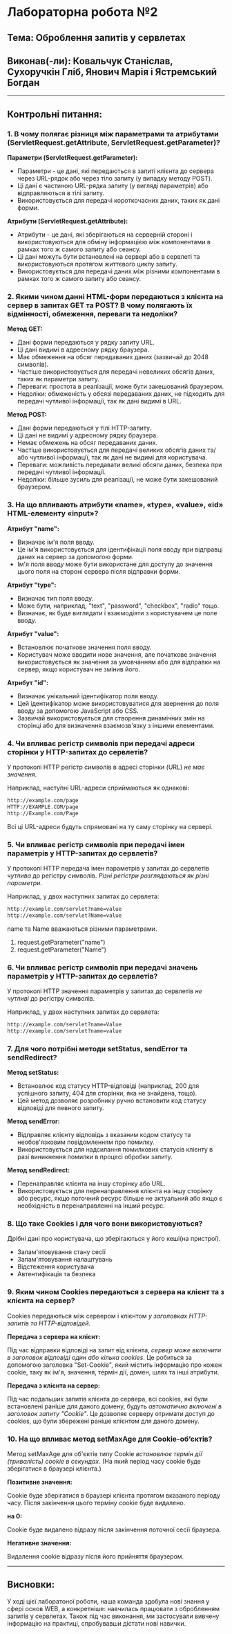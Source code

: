 # Лабораторна робота №2
## Тема: Оброблення запитів у сервлетах
## Виконав(-ли): Ковальчук Станіслав, Сухоручкін Гліб, Янович Марія і Ястремський Богдан
---
## Контрольні питання:
### 1. В чому полягає різниця між параметрами та атрибутами (ServletRequest.getAttribute, ServletRequest.getParameter)?

**Параметри (ServletRequest.getParameter):**
- Параметри - це дані, які передаються в запиті клієнта до сервера через URL-рядок або через тіло запиту (у випадку методу POST).
- Ці дані є частиною URL-рядка запиту (у вигляді параметрів) або відправляються в тілі запиту.
- Використовується для передачі короткочасних даних, таких як дані форми.

**Атрибути (ServletRequest.getAttribute):**
- Атрибути - це дані, які зберігаються на серверній стороні і використовуються для обміну інформацією між компонентами в рамках того ж самого запиту або сеансу.
- Ці дані можуть бути встановлені на сервері або в сервлеті та використовуються протягом життєвого циклу запиту.
- Використовується для передачі даних між різними компонентами в рамках того ж самого запиту або сеансу.

### 2. Якими чином данні HTML-форм передаються з клієнта на сервер в запитах GET та POST? В чому полягають їх відмінності, обмеження, переваги та недоліки?

**Метод GET:**
- Дані форми передаються у рядку запиту URL.
- Ці дані видимі в адресному рядку браузера.
- Має обмеження на обсяг передаваних даних (зазвичай до 2048 символів).
- Частіше використовується для передачі невеликих обсягів даних, таких як параметри запиту.
- Переваги: простота в реалізації, може бути закешований браузером.
- Недоліки: обмеженість у обсязі передаваних даних, не підходить для передачі чутливої інформації, так як дані видимі в URL.

**Метод POST:**
- Дані форми передаються у тілі HTTP-запиту.
- Ці дані не видимі у адресному рядку браузера.
- Немає обмежень на обсяг передаваних даних.
- Частіше використовується для передачі великих обсягів даних та/або чутливої інформації, так як дані не видимі для користувача.
- Переваги: можливість передавати великі обсяги даних, безпека при передачі чутливої інформації.
- Недоліки: більше зусиль для реалізації, не може бути закешований браузером.

### 3. На що впливають атрибути «name», «type», «value», «id» HTML-елементу «input»?

**Атрибут "name":**
- Визначає ім'я поля вводу.
- Це ім'я використовується для ідентифікації поля вводу при відправці даних на сервер за допомогою форми.
- Ім'я поля вводу може бути використане для доступу до значення цього поля на стороні сервера після відправки форми.

**Атрибут "type":**
- Визначає тип поля вводу.
- Може бути, наприклад, "text", "password", "checkbox", "radio" тощо.
- Визначає, як буде виглядати і взаємодіяти з користувачем це поле вводу.

**Атрибут "value":**
- Встановлює початкове значення поля вводу.
- Користувач може вводити нове значення, але початкове значення використовується як значення за умовчанням або для відправки на сервер, якщо користувач не змінив його.

**Атрибут "id":**
- Визначає унікальний ідентифікатор поля вводу.
- Цей ідентифікатор може використовуватися для звернення до поля вводу за допомогою JavaScript або CSS.
- Зазвичай використовується для створення динамічних змін на сторінці або для визначення взаємозв'язку з іншими елементами.
  
### 4. Чи впливає регістр символів при передачі адреси сторінки у HTTP-запитах до сервлетів?

У протоколі HTTP регістр символів в адресі сторінки (URL) *не має значення*. 

Наприклад, наступні URL-адреси сприймаються як однакові:
```html
http://example.com/page
HTTP://EXAMPLE.COM/page
http://Example.com/Page
```
Всі ці URL-адреси будуть спрямовані на ту саму сторінку на сервері. 

### 5. Чи впливає регістр символів при передачі імен параметрів у HTTP-запитах до сервлетів?

У протоколі HTTP передача імен параметрів у запитах до сервлетів *чутлива* до регістру символів. 
*Різні регістри розглядаються як різні параметри.*

Наприклад, у двох наступних запитах до сервлета:
```html
http://example.com/servlet?name=value
http://example.com/servlet?Name=value
```
name та Name вважаються різними параметрами. 
1. request.getParameter("name") 
2. request.getParameter("Name")

### 6. Чи впливає регістр символів при передачі значень параметрів у HTTP-запитах до сервлетів?

У протоколі HTTP значення параметрів у запитах до сервлетів *не чутливі* до регістру символів. 

Наприклад, у двох наступних запитах до сервлета:
```html
http://example.com/servlet?name=Value
http://example.com/servlet?name=value
```

### 7. Для чого потрібні методи setStatus, sendError та sendRedirect?

**Метод setStatus:**
- Встановлює код статусу HTTP-відповіді (наприклад, 200 для успішного запиту, 404 для сторінки, яка не знайдена, тощо).
- Цей метод дозволяє розробнику ручно встановити код статусу відповіді для певного запиту.

**Метод sendError:**
- Відправляє клієнту відповідь з вказаним кодом статусу та необов'язковим повідомленням про помилку.
- Використовується для надсилання помилкових статусів клієнту в разі виникнення помилки в процесі обробки запиту.

**Метод sendRedirect:**
- Перенаправляє клієнта на іншу сторінку або URL.
- Використовується для перенаправлення клієнта на іншу сторінку або ресурс, якщо поточний ресурс більше не актуальний або якщо є необхідність в перенаправленні на інший ресурс.

### 8. Що таке Cookies і для чого вони використовуються?

Дрібні дані про користувача, що зберігаються у його кеші(на пристрої). 

- Запам'ятовування стану сесії
- Запам'ятовування налаштувань
- Відстеження користувача
- Автентифікація та безпека
  
### 9. Яким чином Cookies передаються з сервера на клієнт та з клієнта на сервер?

Cookies передаються між сервером і клієнтом *у заголовках HTTP-запитів та HTTP-відповідей*.

**Передача з сервера на клієнт:**

Під час відправки відповіді на запит від клієнта, *сервер може включити в заголовок відповіді один або кілька cookies*. Це робиться за допомогою заголовка "Set-Cookie", який містить інформацію про кожен cookie, таку як ім'я, значення, термін дії, домен, шлях та інші атрибути.

**Передача з клієнта на сервер:**

Під час подальших запитів клієнта до сервера, всі cookies, які були встановлені раніше для даного домену, будуть *автоматично включені в заголовок запиту "Cookie"*. Це дозволяє серверу отримати доступ до cookies, що були збережені раніше клієнтом для даного домену.

### 10. На що впливає метод setMaxAge для Cookie-об’єктів?

Метод setMaxAge для об'єктів типу Cookie *встановлює термін дії (тривалість) cookie в секундах*. 
(На який період часу cookie буде зберігатися в браузері клієнта.)

**Позитивне значення:**

Cookie буде зберігатися в браузері клієнта протягом вказаного періоду часу. 
Після закінчення цього терміну cookie буде видалено.

**на 0:**

Cookie буде видалено відразу після закінчення поточної сесії браузера.

**Негативне значення:** 

Видалення cookie відразу після його прийняття браузером.
    
---
## Висновки:
У ході цієї лаборатоної роботи, наша команда здобула нові знання у сфері основ WEB, а конкретніше: навчилась працювати з обробленням запитів у сервлетах. Також під час виконання, ми застосували вивчену інформацію на практиці, спробувавши дістати нові навички.
